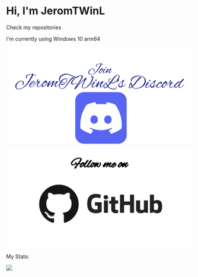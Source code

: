 # Hi, I'm JeromTWinL

Check my repositories

I'm currently using Windows 10 arm64

[![discord](https://github.com/JeromTWinL/JeromTWinL/raw/main/joindiscord.png)](https://discord.gg/qd3c5WFmkU)


[![follow me](https://github.com/JeromTWinL/JeromTWinL/raw/main/followme.png)](https://github.com/JeromTWinL)

My Stats:

<img src="https://github-readme-stats.vercel.app/api?title_color=0000ff&icon_color=FFD700&text_color=0000ff&bg_color=FFFFFF&show_icons=true&username=JeromTWinL&include_all_commits=true&custom_title=JeromTWinL's%20GitHub%20Stats:">
